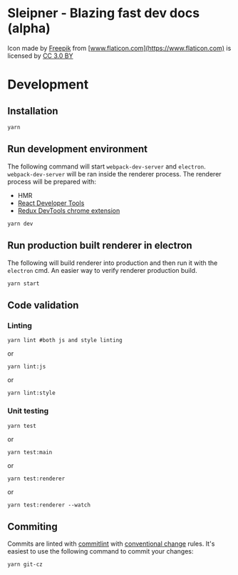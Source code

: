 # Sleipner - Blazing fast dev docs (alpha)
Icon made by [Freepik](http://www.freepik.com) from [www.flaticon.com](https://www.flaticon.com) is licensed by [CC 3.0 BY](http://creativecommons.org/licenses/by/3.0/)

# Development

## Installation
```
yarn
```

## Run development environment
The following command will start `webpack-dev-server` and `electron`. `webpack-dev-server` will be ran inside the renderer process. The renderer process will be prepared with:
* HMR
* [React Developer Tools](https://github.com/facebook/react-devtools)
* [Redux DevTools chrome extension](https://github.com/zalmoxisus/redux-devtools-extension)
```
yarn dev
```

## Run production built renderer in electron
The following will build renderer into production and then run it with the `electron` cmd. An easier way to verify renderer production build.
```
yarn start
```

## Code validation

### Linting
```
yarn lint #both js and style linting
```
or
```
yarn lint:js
```
or
```
yarn lint:style
```

### Unit testing
```
yarn test
```
or
```
yarn test:main
```
or
```
yarn test:renderer
```
or
```
yarn test:renderer --watch
```

## Commiting
Commits are linted with [commitlint](https://github.com/marionebl/commitlint) with [conventional change](https://conventionalcommits.org/) rules. It's easiest to use the following command to commit your changes:
```
yarn git-cz
```
